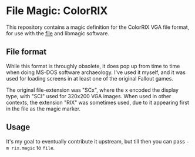 # File Magic: ColorRIX

This repository contains a magic definition for the
ColorRIX VGA file format, for use with the [file](https://github.com/file/file)
and libmagic software.

## File format

While this format is throughly obsolete, it does pop up from time to time
when doing MS-DOS software archaeology. I've used it myself, and it was
used for loading screens in at least one of the original Fallout games.

The original file-extension was "SCx", where the x encoded the display type,
with "SCI" used for 320x200 VGA images. When used in other contexts, the extension
"RIX" was sometimes used, due to it appearing first in the file as the magic marker.

## Usage

It's my goal to eventually contribute it upstream, but till then you
can pass `-m rix.magic` to `file`.
